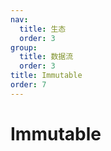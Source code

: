 ```yaml
---
nav:
  title: 生态
  order: 3
group:
  title: 数据流
  order: 3
title: Immutable
order: 7
---
```


# Immutable